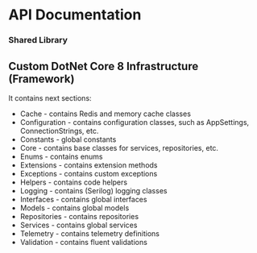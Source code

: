 # API Documentation

### Shared Library

## Custom DotNet Core 8 Infrastructure (Framework)
It contains next sections:
- Cache - contains Redis and memory cache classes
- Configuration - contains configuration classes, such as AppSettings, ConnectionStrings, etc.
- Constants - global constants
- Core - contains base classes for services, repositories, etc.
- Enums - contains enums
- Extensions - contains extension methods
- Exceptions - contains custom exceptions
- Helpers - contains code helpers
- Logging - contains (Serilog) logging classes
- Interfaces - contains global interfaces
- Models - contains global models
- Repositories - contains repositories
- Services - contains global services
- Telemetry - contains telemetry definitions
- Validation - contains fluent validations

 
